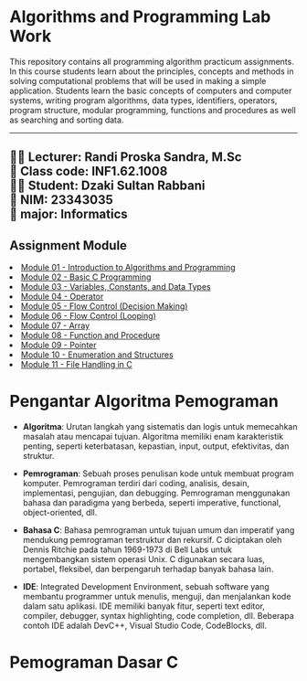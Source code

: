 # Algorithms and Programming Lab Work
This repository contains all programming algorithm practicum assignments. In this course students learn about the principles, concepts and methods in solving computational problems that will be used in making a simple application. Students learn the basic concepts of computers and computer systems, writing program algorithms, data types, identifiers, operators, program structure, modular programming, functions and procedures as well as searching and sorting data.

---
🧑‍🏫️ Lecturer: Randi Proska Sandra, M.Sc<br>
🎒️ Class code: INF1.62.1008<br>
👨‍🎓️ Student: Dzaki Sultan Rabbani<br>
🔢️ NIM: 23343035<br>
🏫️ major: Informatics<br>
---

## Assignment Module
<list>
  <li><a href="#module1">Module 01 - Introduction to Algorithms and Programming</a></li>
  <li><a href="#module2">Module 02 - Basic C Programming</a></li>
  <li><a href="Module 03 - Variables, Constants, and Data Types">Module 03 - Variables, Constants, and Data Types</a></li>
  <li><a href="Module 04 - Operator">Module 04 - Operator</a></li>
  <li><a href="Module 05 - Flow Control (Decision Making)">Module 05 - Flow Control (Decision Making)</a></li>
  <li><a href="Module 06 - Flow Control (Looping)">Module 06 - Flow Control (Looping)</a></li>
  <li><a href="Module 07 - Array">Module 07 - Array</a></li>
  <li><a href="Module 08 - Function and Procedure">Module 08 - Function and Procedure</a></li>
  <li><a href="Module 09 - Pointer">Module 09 - Pointer</a></li>
  <li><a href="Module 10 - Enumeration and Structures">Module 10 - Enumeration and Structures</a></li>
  <li><a href="Module 11 - File Handling in C">Module 11 - File Handling in C</a></li>
</list>

<h1 id="module1">Pengantar Algoritma Pemograman</h1>

- **Algoritma**: Urutan langkah yang sistematis dan logis untuk memecahkan masalah atau mencapai tujuan. Algoritma memiliki enam karakteristik penting, seperti keterbatasan, kepastian, input, output, efektivitas, dan struktur.

- **Pemrograman**: Sebuah proses penulisan kode untuk membuat program komputer. Pemrograman terdiri dari coding, analisis, desain, implementasi, pengujian, dan debugging. Pemrograman menggunakan bahasa dan paradigma yang berbeda, seperti imperative, functional, object-oriented, dll.

- **Bahasa C**: Bahasa pemrograman untuk tujuan umum dan imperatif yang mendukung pemrograman terstruktur dan rekursif. C diciptakan oleh Dennis Ritchie pada tahun 1969-1973 di Bell Labs untuk mengembangkan sistem operasi Unix. C digunakan secara luas, portabel, fleksibel, dan berpengaruh terhadap banyak bahasa lain.

- **IDE**: Integrated Development Environment, sebuah software yang membantu programmer untuk menulis, menguji, dan menjalankan kode dalam satu aplikasi. IDE memiliki banyak fitur, seperti text editor, compiler, debugger, syntax highlighting, code completion, dll. Beberapa contoh IDE adalah DevC++, Visual Studio Code, CodeBlocks, dll.

<h1 id="module2">Pemograman Dasar C</h1>
